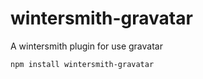 wintersmith-gravatar
====================

A wintersmith plugin for use gravatar


```
npm install wintersmith-gravatar
```

